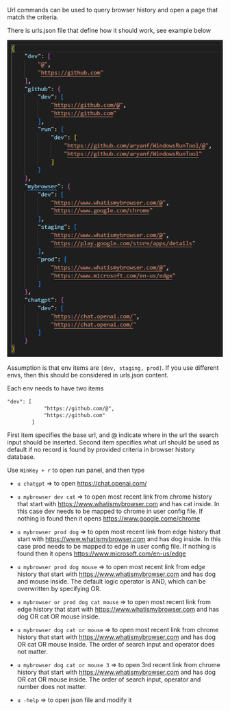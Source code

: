 Url commands can be used to query browser history and open a page that match the criteria.

There is urls.json file that define how it should work, see example below

![Alt text](../images/urls_examples.png)

Assumption is that env items are `[dev, staging, prod]`. If you use different envs, then this should be considered in urls.json content.

Each env needs to have two items
```
"dev": [
            "https://github.com/@",
            "https://github.com"
        ]
```
First item specifies the base url, and @ indicate where in the url the search input should be inserted.
Second item specifies what url should be used as default if no record is found by provided criteria in browser history database.

Use `WinKey + r` to open run panel, and then type

- `u chatgpt` => to open https://chat.openai.com/
- `u mybrowser dev cat` => to open most recent link from chrome history that start with https://www.whatismybrowser.com and has cat inside. In this case dev needs to be mapped to chrome in user config file. If nothing is found then it opens https://www.google.come/chrome
- `u mybrowser prod dog` => to open most recent link from edge history that start with https://www.whatismybrowser.com and has dog inside. In this case prod needs to be mapped to edge in user config file. If nothing is found then it opens https://www.microsoft.com/en-us/edge
- `u mybrowser prod dog mouse` => to open most recent link from edge history that start with https://www.whatismybrowser.com and has dog and mouse inside. The default logic operator is AND, which can be overwritten by specifying OR.
- `u mybrowser or prod dog cat mouse` => to open most recent link from edge history that start with https://www.whatismybrowser.com and has dog OR cat OR mouse inside.
- `u mybrowser dog cat or mouse` => to open most recent link from chrome history that start with https://www.whatismybrowser.com and has dog OR cat OR mouse inside. The order of search input and operator does not matter.
- `u mybrowser dog cat or mouse 3` => to open 3rd recent link from chrome history that start with https://www.whatismybrowser.com and has dog OR cat OR mouse inside. The order of search input, operator and number does not matter.


- `u -help` => to open json file and modify it
